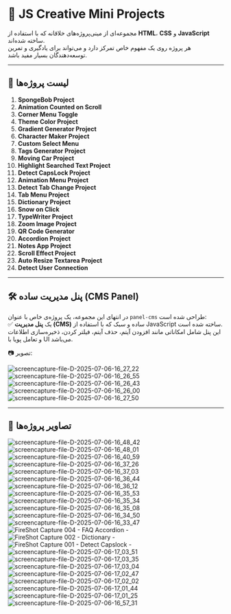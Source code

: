 # 🎨 JS Creative Mini Projects

مجموعه‌ای از مینی‌پروژه‌های خلاقانه که با استفاده از **HTML**، **CSS** و **JavaScript** ساخته شده‌اند.  
هر پروژه روی یک مفهوم خاص تمرکز دارد و می‌تواند برای یادگیری و تمرین توسعه‌دهندگان بسیار مفید باشد.

---

## 📁 لیست پروژه‌ها


1. **SpongeBob Project**
2. **Animation Counted on Scroll**
3. **Corner Menu Toggle**
4. **Theme Color Project**
5. **Gradient Generator Project**
6. **Character Maker Project**
7. **Custom Select Menu**
8. **Tags Generator Project**
9. **Moving Car Project**
10. **Highlight Searched Text Project**
12. **Detect CapsLock Project**
13. **Animation Menu Project**
14. **Detect Tab Change Project**
15. **Tab Menu Project**
16. **Dictionary Project**
16. **Snow on Click**
17. **TypeWriter Project**
18. **Zoom Image Project**
19. **QR Code Generator**
20. **Accordion Project**
21. **Notes App Project**
22. **Scroll Effect Project**
23. **Auto Resize Textarea Project**
24. **Detect User Connection**

---

## 🛠 پنل مدیریت ساده (CMS Panel)

در انتهای این مجموعه، یک پروژه‌ی خاص با عنوان `panel-cms` طراحی شده است:  
✅ یک **پنل مدیریت (CMS)** ساده و سبک که با استفاده از JavaScript ساخته شده است.  
این پنل شامل امکاناتی مانند افزودن آیتم، حذف آیتم، فیلتر کردن، ذخیره‌سازی اطلاعات و تعامل پویا با UI می‌باشد.

📷 تصویر: 

![screencapture-file-D-2025-07-06-16_27_22](https://github.com/user-attachments/assets/cdd04b84-b5d0-4c9c-85d5-70c01436971b)
![screencapture-file-D-2025-07-06-16_26_55](https://github.com/user-attachments/assets/73b04720-b5dc-4b28-9be7-ccd1487e4474)
![screencapture-file-D-2025-07-06-16_26_43](https://github.com/user-attachments/assets/d09e96a1-1e99-4cfb-a2c0-980afdd5db15)
![screencapture-file-D-2025-07-06-16_26_00](https://github.com/user-attachments/assets/4f3935fa-4b0a-4ec7-94e8-80d2b07c1bf3)
![screencapture-file-D-2025-07-06-16_27_50](https://github.com/user-attachments/assets/ec901658-3d02-4309-be41-f927b033ffc6)

---

## 📸 تصاویر پروژه‌ها

![screencapture-file-D-2025-07-06-16_48_42](https://github.com/user-attachments/assets/f96f3e04-4b58-4094-bb60-8ae8c6a725e2)
![screencapture-file-D-2025-07-06-16_48_01](https://github.com/user-attachments/assets/3eb74c65-a396-4f31-9314-9d7b738a0d22)
![screencapture-file-D-2025-07-06-16_40_59](https://github.com/user-attachments/assets/169b81cf-b1da-4c49-b95e-9bb0101a1e79)
![screencapture-file-D-2025-07-06-16_37_26](https://github.com/user-attachments/assets/6b6a0cdc-2746-46b4-90c8-c50fcf3f151a)
![screencapture-file-D-2025-07-06-16_37_03](https://github.com/user-attachments/assets/ac24d3be-2217-499e-9444-a6e27360a5a0)
![screencapture-file-D-2025-07-06-16_36_44](https://github.com/user-attachments/assets/99dbebc8-9c15-410a-b365-3ffd69cf65fc)
![screencapture-file-D-2025-07-06-16_36_12](https://github.com/user-attachments/assets/fa0dd14b-a55a-43fd-9a39-a4355dcbd992)
![screencapture-file-D-2025-07-06-16_35_53](https://github.com/user-attachments/assets/0771cc7a-df99-40ec-8d50-702fc5f78bb5)
![screencapture-file-D-2025-07-06-16_35_34](https://github.com/user-attachments/assets/81172afa-c169-4229-9250-6a44b97fd539)
![screencapture-file-D-2025-07-06-16_35_08](https://github.com/user-attachments/assets/edddcb23-448e-4ad0-a6d0-0671b3a81a5f)
![screencapture-file-D-2025-07-06-16_34_50](https://github.com/user-attachments/assets/887c56f3-924b-4dbf-a2ef-eaaa89775293)
![screencapture-file-D-2025-07-06-16_33_47](https://github.com/user-attachments/assets/b9992fa1-0280-4bd2-8bf3-32bfca5c9794)
![FireShot Capture 004 - FAQ Accordion - ](https://github.com/user-attachments/assets/9c8fd793-a109-4efd-9092-3a2fc996e4af)
![FireShot Capture 002 - Dictionary - ](https://github.com/user-attachments/assets/71b5d187-c5e7-46f0-b110-db6e199e1686)
![FireShot Capture 001 - Detect Capslock - ](https://github.com/user-attachments/assets/a3d7127f-696d-4dc2-b70e-5687164739b1)
![screencapture-file-D-2025-07-06-17_03_51](https://github.com/user-attachments/assets/a69a5c5c-77d1-4e52-84be-daa27cefa247)
![screencapture-file-D-2025-07-06-17_03_35](https://github.com/user-attachments/assets/f504534b-f730-4198-826a-09c7177cc028)
![screencapture-file-D-2025-07-06-17_03_04](https://github.com/user-attachments/assets/cd731042-eafd-4b53-b31e-c226ba78a210)
![screencapture-file-D-2025-07-06-17_02_47](https://github.com/user-attachments/assets/9f4b4978-3a95-4371-8612-ccfddaac3b6e)
![screencapture-file-D-2025-07-06-17_02_02](https://github.com/user-attachments/assets/ab73f3c7-91d8-40a9-808f-de6e860d4d58)
![screencapture-file-D-2025-07-06-17_01_44](https://github.com/user-attachments/assets/986af424-8b7a-4da1-acc1-4d1af6814d04)
![screencapture-file-D-2025-07-06-17_01_25](https://github.com/user-attachments/assets/94d49c72-c0dd-4166-b99d-8b4f6887eb1b)
![screencapture-file-D-2025-07-06-16_57_31](https://github.com/user-attachments/assets/edc7b431-282c-48d5-84a6-414cc28f4f16)
